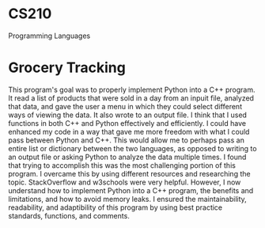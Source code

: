 # CS210

Programming Languages

# Grocery Tracking

This program's goal was to properly implement Python into a C++ program. It read a list of products that were sold in a day from an inpuit file, analyzed that data, and gave the user a menu in which they could select different ways of viewing the data. It also wrote to an output file. I think that I used functions in both C++ and Python effectively and efficiently. I could have enhanced my code in a way that gave me more freedom with what I could pass between Python and C++. This would allow me to perhaps pass an entire list or dictionary between the two languages, as opposed to writing to an output file or asking Python to analyze the data multiple times. I found that trying to accomplish this was the most challenging portion of this program. I overcame this by using different resources and researching the topic. StackOverflow and w3schools were very helpful. However, I now understand how to implement Python into a C++ program, the benefits and limitations, and how to avoid memory leaks. I ensured the maintainability, readability, and adaptibility of this program by using best practice standards, functions, and comments.
